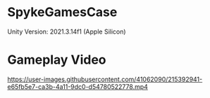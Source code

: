 # SpykeGamesCase

Unity Version: 2021.3.14f1 (Apple Silicon)

# Gameplay Video

https://user-images.githubusercontent.com/41062090/215392941-e65fb5e7-ca3b-4a11-9dc0-d54780522778.mp4

